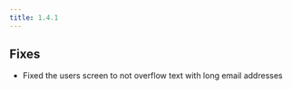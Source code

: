 ```yaml
---
title: 1.4.1
---
```


## Fixes

* Fixed the users screen to not overflow text with long email addresses
